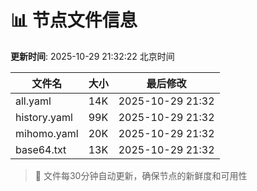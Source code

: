 # 📊 节点文件信息

**更新时间**: 2025-10-29 21:32:22 北京时间

| 文件名 | 大小 | 最后修改 |
|--------|------|----------|
| all.yaml | 14K | 2025-10-29 21:32 |
| history.yaml | 99K | 2025-10-29 21:32 |
| mihomo.yaml | 20K | 2025-10-29 21:32 |
| base64.txt | 13K | 2025-10-29 21:32 |

> 🔄 文件每30分钟自动更新，确保节点的新鲜度和可用性
